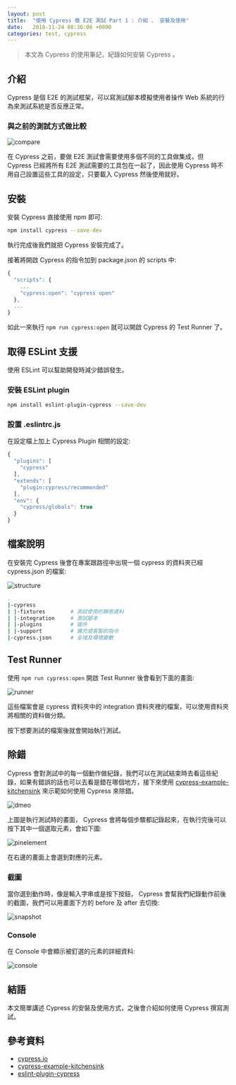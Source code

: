 ```yaml
---
layout: post
title:  "使用 Cypress 做 E2E 測試 Part 1 : 介紹 、 安裝及使用"
date:   2018-11-24 08:36:06 +0800
categories: test, cypress
---
```


> 本文為 Cypress 的使用筆記，紀錄如何安裝 Cypress 。

## 介紹

Cypress 是個 E2E 的測試框架，可以寫測試腳本模擬使用者操作 Web 系統的行為來測試系統是否反應正常。

### 與之前的測試方式做比較

![compare](/assets/2018-11-23-cypress-install/compare.PNG)

在 Cypress 之前，要做 E2E 測試會需要使用多個不同的工具做集成，但 Cypress 已經將所有 E2E 測試需要的工具包在一起了，因此使用 Cypress 時不用自己設置這些工具的設定，只要載入 Cypress 然後使用就好。

## 安裝

安裝 Cypress 直接使用 npm 即可:

```bash
npm install cypress --save-dev
```

執行完成後我們就把 Cypress 安裝完成了。

接著將開啟 Cypress 的指令加到 package.json 的 scripts 中:

```js
{
  "scripts": {
    ...
    "cypress:open": "cypress open"
  },
  ...
}
```

如此一來執行 `npm run cypress:open` 就可以開啟 Cypress 的 Test Runner 了。

## 取得 ESLint 支援

使用 ESLint 可以幫助開發時減少錯誤發生。

### 安裝 ESLint plugin

```bash
npm install eslint-plugin-cypress --save-dev
```

### 設置 .eslintrc.js

在設定檔上加上 Cypress Plugin 相關的設定:

```js
{
  "plugins": [
    "cypress"
  ],
  "extends": [
    "plugin:cypress/recommended"
  ],
  "env": {
    "cypress/globals": true
  }
}
```

## 檔案說明

在安裝完 Cypress 後會在專案跟路徑中出現一個 cypress 的資料夾已經 cypress.json 的檔案:

![structure](/assets/2018-11-23-cypress-install/structure.png)

```bash
.
|-cypress
| |-fixtures        # 測試使用的靜態資料
| |-integration     # 測試腳本
| |-plugins         # 插件
| |-support         # 擴充或客製的指令
|-cypress.json      # 全域及環境變數
```

## Test Runner

使用 `npm run cypress:open` 開啟 Test Runner 後會看到下面的畫面:

![runner](/assets/2018-11-23-cypress-install/runner.PNG)

這些檔案會是 cypress 資料夾中的 integration 資料夾裡的檔案，可以使用資料夾將相關的資料做分類。

按下想要測試的檔案後就會開始執行測試。

## 除錯

Cypress 會對測試中的每一個動作做紀錄，我們可以在測試結束時去看這些紀錄，如果有錯誤的話也可以去看是錯在哪個地方，接下來使用 [cypress-example-kitchensink](https://github.com/cypress-io/cypress-example-kitchensink) 來示範如何使用 Cypress 來除錯。

![dmeo](/assets/2018-11-23-cypress-install/dmeo.gif)

上圖是執行測試時的畫面， Cypress 會將每個步驟都記錄起來，在執行完後可以按下其中一個選取元素，會如下圖:

![pinelement](/assets/2018-11-23-cypress-install/pinelement.PNG)

在右邊的畫面上會選到對應的元素。

### 截圖

當你選到動作時，像是輸入字串或是按下按鈕， Cypress 會幫我們紀錄動作前後的截圖，我們可以用畫面下方的 before 及 after 去切換:

![snapshot](/assets/2018-11-23-cypress-install/snapshot.png)

### Console

在 Console 中會顯示被釘選的元素的詳細資料:

![console](/assets/2018-11-23-cypress-install/console.png)

## 結語

本文簡單講述 Cypress 的安裝及使用方式，之後會介紹如何使用 Cypress 撰寫測試。

## 參考資料

* [cypress.io](https://www.cypress.io/)
* [cypress-example-kitchensink](https://github.com/cypress-io/cypress-example-kitchensink)
* [eslint-plugin-cypress](https://github.com/cypress-io/eslint-plugin-cypress)
